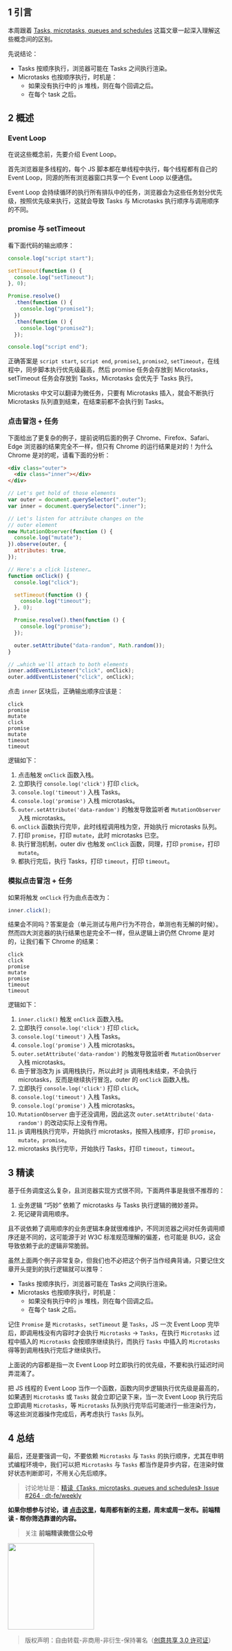 ## 1 引言

本周跟着 [Tasks, microtasks, queues and schedules](https://jakearchibald.com/2015/tasks-microtasks-queues-and-schedules/) 这篇文章一起深入理解这些概念间的区别。

先说结论：

- Tasks 按顺序执行，浏览器可能在 Tasks 之间执行渲染。
- Microtasks 也按顺序执行，时机是：
  - 如果没有执行中的 js 堆栈，则在每个回调之后。
  - 在每个 task 之后。

## 2 概述

### Event Loop

在说这些概念前，先要介绍 Event Loop。

首先浏览器是多线程的，每个 JS 脚本都在单线程中执行，每个线程都有自己的 Event Loop，同源的所有浏览器窗口共享一个 Event Loop 以便通信。

Event Loop 会持续循环的执行所有排队中的任务，浏览器会为这些任务划分优先级，按照优先级来执行，这就会导致 Tasks 与 Microtasks 执行顺序与调用顺序的不同。

### promise 与 setTimeout

看下面代码的输出顺序：

```js
console.log("script start");

setTimeout(function () {
  console.log("setTimeout");
}, 0);

Promise.resolve()
  .then(function () {
    console.log("promise1");
  })
  .then(function () {
    console.log("promise2");
  });

console.log("script end");
```

正确答案是 `script start`, `script end`, `promise1`, `promise2`, `setTimeout`，在线程中，同步脚本执行优先级最高，然后 promise 任务会存放到 Microtasks，setTimeout 任务会存放到 Tasks，Microtasks 会优先于 Tasks 执行。

Microtasks 中文可以翻译为微任务，只要有 Microtasks 插入，就会不断执行 Microtasks 队列直到结束，在结束前都不会执行到 Tasks。

### 点击冒泡 + 任务

下面给出了更复杂的例子，提前说明后面的例子 Chrome、Firefox、Safari、Edge 浏览器的结果完全不一样，但只有 Chrome 的运行结果是对的！为什么 Chrome 是对的呢，请看下面的分析：

```html
<div class="outer">
  <div class="inner"></div>
</div>
```

```js
// Let's get hold of those elements
var outer = document.querySelector(".outer");
var inner = document.querySelector(".inner");

// Let's listen for attribute changes on the
// outer element
new MutationObserver(function () {
  console.log("mutate");
}).observe(outer, {
  attributes: true,
});

// Here's a click listener…
function onClick() {
  console.log("click");

  setTimeout(function () {
    console.log("timeout");
  }, 0);

  Promise.resolve().then(function () {
    console.log("promise");
  });

  outer.setAttribute("data-random", Math.random());
}

// …which we'll attach to both elements
inner.addEventListener("click", onClick);
outer.addEventListener("click", onClick);
```

点击 `inner` 区块后，正确输出顺序应该是：

```text
click
promise
mutate
click
promise
mutate
timeout
timeout
```

逻辑如下：

1. 点击触发 `onClick` 函数入栈。
2. 立即执行 `console.log('click')` 打印 `click`。
3. `console.log('timeout')` 入栈 Tasks。
4. `console.log('promise')` 入栈 microtasks。
5. `outer.setAttribute('data-random')` 的触发导致监听者 `MutationObserver` 入栈 microtasks。
6. `onClick` 函数执行完毕，此时线程调用栈为空，开始执行 microtasks 队列。
7. 打印 `promise`，打印 `mutate`，此时 microtasks 已空。
8. 执行冒泡机制，outer div 也触发 `onClick` 函数，同理，打印 `promise`，打印 `mutate`。
9. 都执行完后，执行 Tasks，打印 `timeout`，打印 `timeout`。

### 模拟点击冒泡 + 任务

如果将触发 `onClick` 行为由点击改为：

```js
inner.click();
```

结果会不同吗？答案是会（单元测试与用户行为不符合，单测也有无解的时候）。然而四大浏览器的执行结果也是完全不一样，但从逻辑上讲仍然 Chrome 是对的，让我们看下 Chrome 的结果：

```text
click
click
promise
mutate
promise
timeout
timeout
```

逻辑如下：

1. `inner.click()` 触发 `onClick` 函数入栈。
2. 立即执行 `console.log('click')` 打印 `click`。
3. `console.log('timeout')` 入栈 Tasks。
4. `console.log('promise')` 入栈 microtasks。
5. `outer.setAttribute('data-random')` 的触发导致监听者 `MutationObserver` 入栈 microtasks。
6. 由于冒泡改为 js 调用栈执行，所以此时 js 调用栈未结束，不会执行 microtasks，反而是继续执行冒泡，outer 的 `onClick` 函数入栈。
7. 立即执行 `console.log('click')` 打印 `click`。
8. `console.log('timeout')` 入栈 Tasks。
9. `console.log('promise')` 入栈 microtasks。
10. `MutationObserver` 由于还没调用，因此这次 `outer.setAttribute('data-random')` 的改动实际上没有作用。
11. js 调用栈执行完毕，开始执行 microtasks，按照入栈顺序，打印 `promise`，`mutate`，`promise`。
12. microtasks 执行完毕，开始执行 Tasks，打印 `timeout`，`timeout`。

## 3 精读

基于任务调度这么复杂，且浏览器实现方式很不同，下面两件事是我很不推荐的：

1. 业务逻辑 “巧妙” 依赖了 microtasks 与 Tasks 执行逻辑的微妙差异。
2. 死记硬背调用顺序。

且不说依赖了调用顺序的业务逻辑本身就很难维护，不同浏览器之间对任务调用顺序还是不同的，这可能源于对 W3C 标准规范理解的偏差，也可能是 BUG，这会导致依赖于此的逻辑非常脆弱。

虽然上面两个例子非常复杂，但我们也不必把这个例子当作经典背诵，只要记住文章开头提到的执行逻辑就可以推导：

- Tasks 按顺序执行，浏览器可能在 Tasks 之间执行渲染。
- Microtasks 也按顺序执行，时机是：
  - 如果没有执行中的 js 堆栈，则在每个回调之后。
  - 在每个 task 之后。

记住 `Promise` 是 `Microtasks`，`setTimeout` 是 `Tasks`，JS 一次 Event Loop 完毕后，即调用栈没有内容时才会执行 `Microtasks` -> `Tasks`，在执行 `Microtasks` 过程中插入的 `Microtasks` 会按顺序继续执行，而执行 `Tasks` 中插入的 `Microtasks` 得等到调用栈执行完后才继续执行。

上面说的内容都是指一次 Event Loop 时立即执行的优先级，不要和执行延迟时间弄混淆了。

把 JS 线程的 Event Loop 当作一个函数，函数内同步逻辑执行优先级是最高的，如果遇到 `Microtasks` 或 `Tasks` 就会立即记录下来，当一次 Event Loop 执行完后立即调用 `Microtasks`，等 `Microtasks` 队列执行完毕后可能进行一些渲染行为，等这些浏览器操作完成后，再考虑执行 `Tasks` 队列。

## 4 总结

最后，还是要强调一句，不要依赖 `Microtasks` 与 `Tasks` 的执行顺序，尤其在申明式编程环境中，我们可以把 `Microtasks` 与 `Tasks` 都当作是异步内容，在渲染时做好状态判断即可，不用关心先后顺序。

> 讨论地址是：[精读《Tasks, microtasks, queues and schedules》· Issue #264 · dt-fe/weekly](https://github.com/dt-fe/weekly/issues/264)

**如果你想参与讨论，请 [点击这里](https://github.com/dt-fe/weekly)，每周都有新的主题，周末或周一发布。前端精读 - 帮你筛选靠谱的内容。**

> 关注 **前端精读微信公众号**

<img width=200 src="https://img.alicdn.com/tfs/TB165W0MCzqK1RjSZFLXXcn2XXa-258-258.jpg">

> 版权声明：自由转载-非商用-非衍生-保持署名（[创意共享 3.0 许可证](https://creativecommons.org/licenses/by-nc-nd/3.0/deed.zh)）
